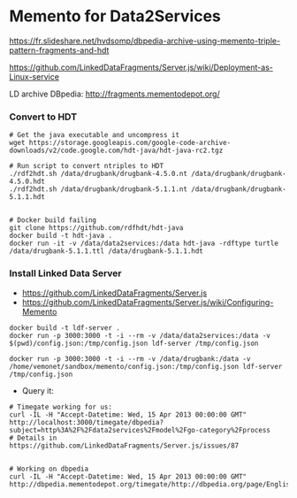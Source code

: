 # Memento for Data2Services

https://fr.slideshare.net/hvdsomp/dbpedia-archive-using-memento-triple-pattern-fragments-and-hdt

https://github.com/LinkedDataFragments/Server.js/wiki/Deployment-as-Linux-service

LD archive DBpedia: http://fragments.mementodepot.org/

### Convert to HDT

```shell
# Get the java executable and uncompress it
wget https://storage.googleapis.com/google-code-archive-downloads/v2/code.google.com/hdt-java/hdt-java-rc2.tgz

# Run script to convert ntriples to HDT
./rdf2hdt.sh /data/drugbank/drugbank-4.5.0.nt /data/drugbank/drugbank-4.5.0.hdt
./rdf2hdt.sh /data/drugbank/drugbank-5.1.1.nt /data/drugbank/drugbank-5.1.1.hdt


# Docker build failing
git clone https://github.com/rdfhdt/hdt-java
docker build -t hdt-java .
docker run -it -v /data/data2services:/data hdt-java -rdftype turtle /data/drugbank-5.1.1.ttl /data/drugbank-5.1.1.hdt
```



### Install Linked Data Server

* https://github.com/LinkedDataFragments/Server.js
* https://github.com/LinkedDataFragments/Server.js/wiki/Configuring-Memento

```shell
docker build -t ldf-server .
docker run -p 3000:3000 -t -i --rm -v /data/data2services:/data -v $(pwd)/config.json:/tmp/config.json ldf-server /tmp/config.json

docker run -p 3000:3000 -t -i --rm -v /data/drugbank:/data -v /home/vemonet/sandbox/memento/config.json:/tmp/config.json ldf-server /tmp/config.json
```

* Query it:

```shell
# Timegate working for us: 
curl -IL -H "Accept-Datetime: Wed, 15 Apr 2013 00:00:00 GMT" http://localhost:3000/timegate/dbpedia?subject=http%3A%2F%2Fdata2services%2Fmodel%2Fgo-category%2Fprocess
# Details in https://github.com/LinkedDataFragments/Server.js/issues/87


# Working on dbpedia
curl -IL -H "Accept-Datetime: Wed, 15 Apr 2013 00:00:00 GMT" http://dbpedia.mementodepot.org/timegate/http://dbpedia.org/page/English
```

